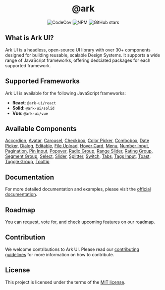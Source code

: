 <h1 align="center">@ark</h1>

<p align="center">
  <img alt="CodeCov" src="https://img.shields.io/codecov/c/gh/chakra-ui/ark?style=for-the-badge&token=O6BB59DHJ4"/>
   <img alt="NPM" src="https://img.shields.io/npm/l/@ark-ui/react?style=for-the-badge">
  <img alt="GitHub stars" src="https://img.shields.io/github/stars/chakra-ui/ark?logo=github&style=for-the-badge">
</p>

## What is Ark UI?

Ark UI is a headless, open-source UI library with over 30+ components designed for building reusable, scalable Design Systems. It supports a wide range of JavaScript frameworks, offering dedciated packages for each supported framework.

## Supported Frameworks

Ark UI is available for the following JavaScript frameworks:

- **React**: `@ark-ui/react`
- **Solid**: `@ark-ui/solid`
- **Vue**: `@ark-ui/vue`

## Available Components

[Accordion](https://ark-ui.com/docs/components/accordion),
[Avatar](https://ark-ui.com/docs/components/avatar),
[Carousel](https://ark-ui.com/docs/components/carousel),
[Checkbox](https://ark-ui.com/docs/components/checkbox),
[Color Picker](https://ark-ui.com/docs/components/color-picker),
[Combobox](https://ark-ui.com/docs/components/combobox),
[Date Picker](https://ark-ui.com/docs/components/date-picker),
[Dialog](https://ark-ui.com/docs/components/dialog),
[Editable](https://ark-ui.com/docs/components/editable),
[File Upload](https://ark-ui.com/docs/components/file-upload),
[Hover Card](https://ark-ui.com/docs/components/hover-card),
[Menu](https://ark-ui.com/docs/components/menu),
[Number Input](https://ark-ui.com/docs/components/number-input),
[Pagination](https://ark-ui.com/docs/components/pagination),
[Pin Input](https://ark-ui.com/docs/components/pin-input),
[Popover](https://ark-ui.com/docs/components/popover),
[Radio Group](https://ark-ui.com/docs/components/radio-group),
[Range Slider](https://ark-ui.com/docs/components/slider),
[Rating Group](https://ark-ui.com/docs/components/rating-group),
[Segment Group](https://ark-ui.com/docs/components/segment-group),
[Select](https://ark-ui.com/docs/components/select),
[Slider](https://ark-ui.com/docs/components/slider),
[Splitter](https://ark-ui.com/docs/components/splitter),
[Switch](https://ark-ui.com/docs/components/switch),
[Tabs](https://ark-ui.com/docs/components/tabs),
[Tags Input](https://ark-ui.com/docs/components/tags-input),
[Toast](https://ark-ui.com/docs/components/toast),
[Toggle Group](https://ark-ui.com/docs/components/toggle-group),
[Tooltip](https://ark-ui.com/docs/components/tooltip)

## Documentation

For more detailed documentation and examples, please visit the [official documentation](https://ark-ui.com/).

## Roadmap

You can request, vote for, and check upcoming features on our [roadmap](https://ark-ui.canny.io/).

## Contribution

We welcome contributions to Ark UI. Please read our [contributing guidelines](https://github.com/chakra-ui/ark/blob/main/CONTRIBUTING.md) for more information on how to contribute.

## License

This project is licensed under the terms of the [MIT license](https://github.com/chakra-ui/ark/blob/main/LICENSE).
